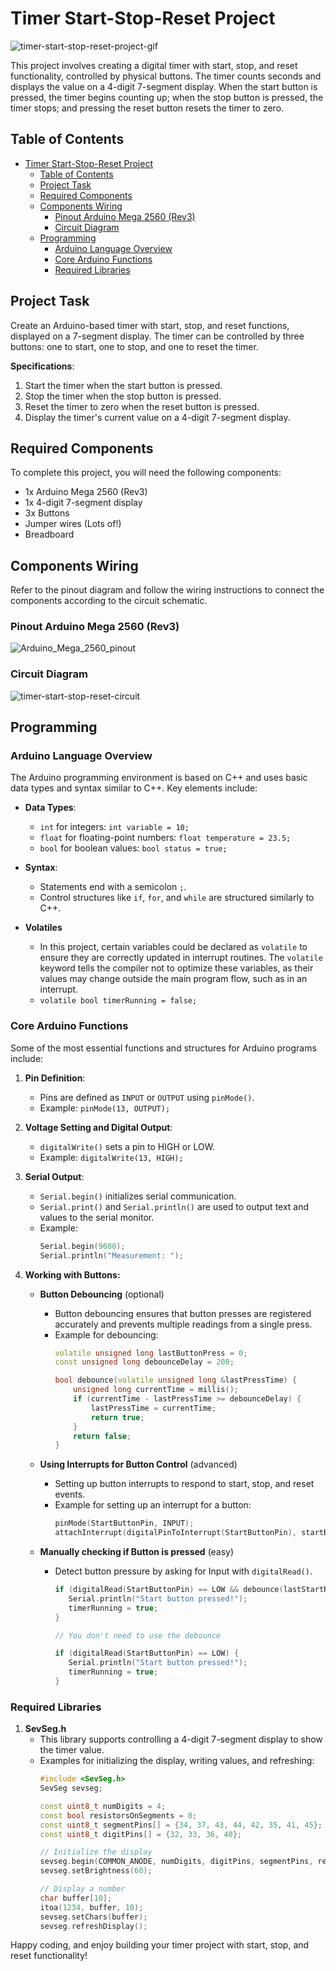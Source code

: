 # Timer Start-Stop-Reset Project

<!-- ![timer-start-stop-reset-project-image](assets/timer-start-stop-reset.png) -->

![timer-start-stop-reset-project-gif](assets/timer-start-stop-reset.gif)

This project involves creating a digital timer with start, stop, and reset functionality, controlled by physical buttons. The timer counts seconds and displays the value on a 4-digit 7-segment display. When the start button is pressed, the timer begins counting up; when the stop button is pressed, the timer stops; and pressing the reset button resets the timer to zero.

## Table of Contents
- [Timer Start-Stop-Reset Project](#timer-start-stop-reset-project)
  - [Table of Contents](#table-of-contents)
  - [Project Task](#project-task)
  - [Required Components](#required-components)
  - [Components Wiring](#components-wiring)
    - [Pinout Arduino Mega 2560 (Rev3)](#pinout-arduino-mega-2560-rev3)
    - [Circuit Diagram](#circuit-diagram)
  - [Programming](#programming)
    - [Arduino Language Overview](#arduino-language-overview)
    - [Core Arduino Functions](#core-arduino-functions)
    - [Required Libraries](#required-libraries)

## Project Task
Create an Arduino-based timer with start, stop, and reset functions, displayed on a 7-segment display. The timer can be controlled by three buttons: one to start, one to stop, and one to reset the timer.

**Specifications**:
1. Start the timer when the start button is pressed.
2. Stop the timer when the stop button is pressed.
3. Reset the timer to zero when the reset button is pressed.
4. Display the timer's current value on a 4-digit 7-segment display.

## Required Components
To complete this project, you will need the following components:

- 1x Arduino Mega 2560 (Rev3)
- 1x 4-digit 7-segment display
- 3x Buttons
- Jumper wires (Lots of!)
- Breadboard

## Components Wiring
Refer to the pinout diagram and follow the wiring instructions to connect the components according to the circuit schematic.

### Pinout Arduino Mega 2560 (Rev3)
![Arduino_Mega_2560_pinout](assets/Arduino_Mega_2560_Pinout.png)

### Circuit Diagram
![timer-start-stop-reset-circuit](assets/timer-start-stop-reset_Steckplatine.png)

## Programming

### Arduino Language Overview
The Arduino programming environment is based on C++ and uses basic data types and syntax similar to C++. Key elements include:

- **Data Types**:
  - `int` for integers: `int variable = 10;`
  - `float` for floating-point numbers: `float temperature = 23.5;`
  - `bool` for boolean values: `bool status = true;`

- **Syntax**: 
  - Statements end with a semicolon `;`.
  - Control structures like `if`, `for`, and `while` are structured similarly to C++.

- **Volatiles**
  - In this project, certain variables could be declared as `volatile` to ensure they are correctly updated in interrupt routines. The `volatile` keyword tells the compiler not to optimize these variables, as their values may change outside the main program flow, such as in an interrupt.
  - `volatile bool timerRunning = false;`


### Core Arduino Functions

Some of the most essential functions and structures for Arduino programs include:

1. **Pin Definition**:
   - Pins are defined as `INPUT` or `OUTPUT` using `pinMode()`.
   - Example: `pinMode(13, OUTPUT);`

2. **Voltage Setting and Digital Output**:
   - `digitalWrite()` sets a pin to HIGH or LOW.
   - Example: `digitalWrite(13, HIGH);`

3. **Serial Output**:
   - `Serial.begin()` initializes serial communication.
   - `Serial.print()` and `Serial.println()` are used to output text and values to the serial monitor.
   - Example:
     ```cpp
     Serial.begin(9600);
     Serial.println("Measurement: ");
     ```
4. **Working with Buttons:**

   - **Button Debouncing** (optional)
      - Button debouncing ensures that button presses are registered accurately and prevents multiple readings from a single press.
      - Example for debouncing:
        ```cpp
        volatile unsigned long lastButtonPress = 0;
        const unsigned long debounceDelay = 200;

        bool debounce(volatile unsigned long &lastPressTime) {
            unsigned long currentTime = millis();
            if (currentTime - lastPressTime >= debounceDelay) {
                lastPressTime = currentTime;
                return true;
            }
            return false;
        }
        ```

   - **Using Interrupts for Button Control** (advanced)
      - Setting up button interrupts to respond to start, stop, and reset events.
      - Example for setting up an interrupt for a button:
        ```cpp
        pinMode(StartButtonPin, INPUT);
        attachInterrupt(digitalPinToInterrupt(StartButtonPin), startButtonReleased, FALLING);
        ```
   - **Manually checking if Button is pressed** (easy)
      - Detect button pressure by asking for Input with `digitalRead()`.
        ```cpp
        if (digitalRead(StartButtonPin) == LOW && debounce(lastStartPress)) {
           Serial.println("Start button pressed!");
           timerRunning = true;
        }

        // You don't need to use the debounce

        if (digitalRead(StartButtonPin) == LOW) {
           Serial.println("Start button pressed!");
           timerRunning = true;
        }
        ```   

### Required Libraries

1. **SevSeg.h**
   - This library supports controlling a 4-digit 7-segment display to show the timer value.
   - Examples for initializing the display, writing values, and refreshing:
     ```cpp
     #include <SevSeg.h>
     SevSeg sevseg;

     const uint8_t numDigits = 4;  
     const bool resistorsOnSegments = 0; 
     const uint8_t segmentPins[] = {34, 37, 43, 44, 42, 35, 41, 45};
     const uint8_t digitPins[] = {32, 33, 36, 40};

     // Initialize the display
     sevseg.begin(COMMON_ANODE, numDigits, digitPins, segmentPins, resistorsOnSegments);
     sevseg.setBrightness(60);

     // Display a number
     char buffer[10];
     itoa(1234, buffer, 10);
     sevseg.setChars(buffer);
     sevseg.refreshDisplay();
     ```

Happy coding, and enjoy building your timer project with start, stop, and reset functionality!
